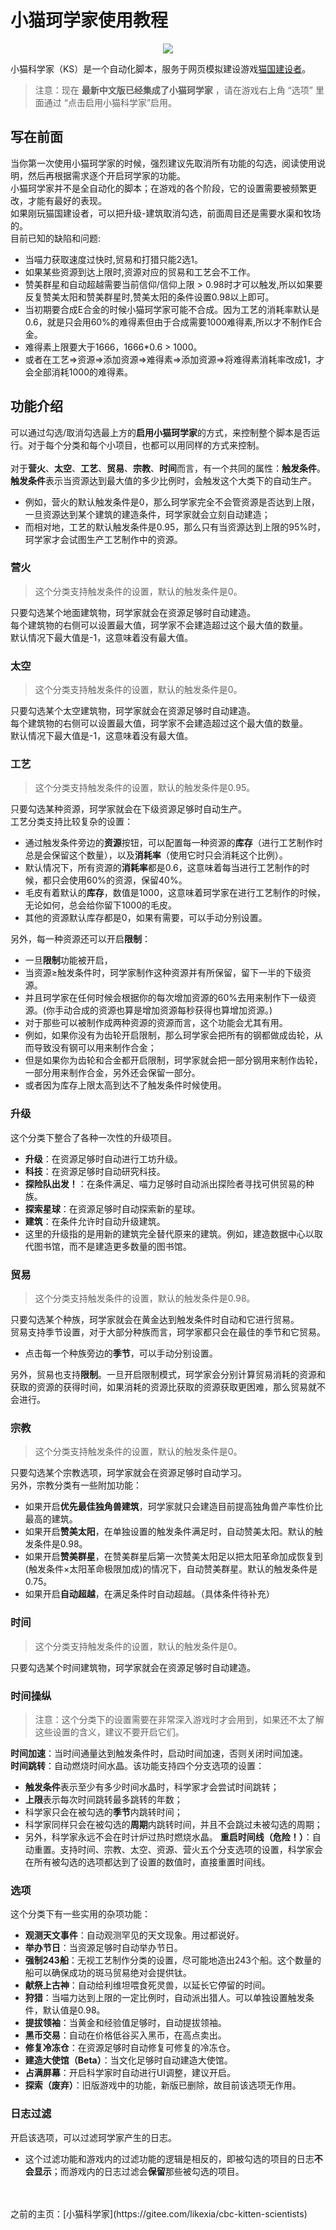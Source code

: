 # 小猫珂学家使用教程

<p align="center"><img src="https://i.imgur.com/AWHGIGH.jpg" /></p>

小猫科学家（KS）是一个自动化脚本，服务于网页模拟建设游戏[猫国建设者](https://kitten-game-cn.now.sh/#)。

> 注意：现在 **最新中文版已经集成了小猫珂学家** ，请在游戏右上角 “选项” 里面通过 “点击启用小猫科学家”启用。

## 写在前面

当你第一次使用小猫珂学家的时候，强烈建议先取消所有功能的勾选，阅读使用说明，然后再根据需求逐个开启珂学家的功能。<br>
小猫珂学家并不是全自动化的脚本；在游戏的各个阶段，它的设置需要被频繁更改，才能有最好的表现。<br>
如果刚玩猫国建设者，可以把升级-建筑取消勾选，前面周目还是需要水渠和牧场的。<br>
目前已知的缺陷和问题:<br>
- 当喵力获取速度过快时,贸易和打猎只能2选1。<br>
- 如果某些资源到达上限时,资源对应的贸易和工艺会不工作。<br>
- 赞美群星和自动超越需要当前信仰/信仰上限 > 0.98时才可以触发,所以如果要反复赞美太阳和赞美群星时,赞美太阳的条件设置0.98以上即可。<br>
- 当初期要合成E合金的时候小猫珂学家可能不合成。因为工艺的消耗率默认是0.6，就是只会用60%的难得素但由于合成需要1000难得素,所以才不制作E合金。
 - 难得素上限要大于1666，1666\*0.6 > 1000。
 - 或者在工艺=>资源=>添加资源=>难得素=>添加资源=>将难得素消耗率改成1，才会全部消耗1000的难得素。
## 功能介绍

可以通过勾选/取消勾选最上方的**启用小猫珂学家**的方式，来控制整个脚本是否运行。对于每个分类和每个小项目，也都可以用同样的方式来控制。<br>
<br>
对于**营火**、**太空**、**工艺**、**贸易**、**宗教**、**时间**而言，有一个共同的属性：**触发条件**。<br>
**触发条件**表示当资源达到最大值的多少比例时，会触发这个大类下的自动生产。<br>
- 例如，营火的默认触发条件是0，那么珂学家完全不会管资源是否达到上限，一旦资源达到某个建筑的建造条件，珂学家就会立刻自动建造；<br>
- 而相对地，工艺的默认触发条件是0.95，那么只有当资源达到上限的95%时，珂学家才会试图生产工艺制作中的资源。<br>

### 营火

> 这个分类支持触发条件的设置，默认的触发条件是0。<br>

只要勾选某个地面建筑物，珂学家就会在资源足够时自动建造。<br>
每个建筑物的右侧可以设置最大值，珂学家不会建造超过这个最大值的数量。<br>
默认情况下最大值是-1，这意味着没有最大值。

### 太空

> 这个分类支持触发条件的设置，默认的触发条件是0。<br>

只要勾选某个太空建筑物，珂学家就会在资源足够时自动建造。<br>
每个建筑物的右侧可以设置最大值，珂学家不会建造超过这个最大值的数量。<br>
默认情况下最大值是-1，这意味着没有最大值。

### 工艺

> 这个分类支持触发条件的设置，默认的触发条件是0.95。<br>

只要勾选某种资源，珂学家就会在下级资源足够时自动生产。<br>
工艺分类支持比较复杂的设置：<br>
- 通过触发条件旁边的**资源**按钮，可以配置每一种资源的**库存**（进行工艺制作时总是会保留这个数量），以及**消耗率**（使用它时只会消耗这个比例）。
- 默认情况下，所有资源的**消耗率**都是0.6，这意味着每当进行工艺制作的时候，都只会使用60%的资源，保留40%。
- 毛皮有着默认的**库存**，数值是1000，这意味着珂学家在进行工艺制作的时候，无论如何，总会给你留下1000的毛皮。
- 其他的资源默认库存都是0，如果有需要，可以手动分别设置。

另外，每一种资源还可以开启**限制**：<br>
- 一旦**限制**功能被开启，
- 当资源≥触发条件时，珂学家制作这种资源并有所保留，留下一半的下级资源。
- 并且珂学家在任何时候会根据你的每次增加资源的60%去用来制作下一级资源。(你手动合成的资源也算是增加资源每秒获得也算增加资源。)
- 对于那些可以被制作成两种资源的资源而言，这个功能会尤其有用。
- 例如，如果你没有为齿轮开启限制，那么珂学家会把所有的钢都做成齿轮，从而导致没有钢可以用来制作合金；
- 但是如果你为齿轮和合金都开启限制，珂学家就会把一部分钢用来制作齿轮，一部分用来制作合金，另外还会保留一部分。
- 或者因为库存上限太高到达不了触发条件时候使用。

### 升级

这个分类下整合了各种一次性的升级项目。
- **升级**：在资源足够时自动进行工坊升级。
- **科技**：在资源足够时自动研究科技。
- **探险队出发！**：在条件满足、喵力足够时自动派出探险者寻找可供贸易的种族。
- **探索星球**：在资源足够时自动探索新的星球。
- **建筑**：在条件允许时自动升级建筑。
 - 这里的升级指的是用新的建筑完全替代原来的建筑。例如，建造数据中心以取代图书馆，而不是建造更多数量的图书馆。

### 贸易

> 这个分类支持触发条件的设置，默认的触发条件是0.98。<br>

只要勾选某个种族，珂学家就会在黄金达到触发条件时自动和它进行贸易。<br>
贸易支持季节设置，对于大部分种族而言，珂学家都只会在最佳的季节和它贸易。<br>
- 点击每一个种族旁边的**季节**，可以手动分别设置。<br>

另外，贸易也支持**限制**。一旦开启限制模式，珂学家会分别计算贸易消耗的资源和获取的资源的获得时间，如果消耗的资源比获取的资源获取更困难，那么贸易就不会进行。<br>

### 宗教

> 这个分类支持触发条件的设置，默认的触发条件是0。<br>

只要勾选某个宗教选项，珂学家就会在资源足够时自动学习。<br>
另外，宗教分类有一些附加功能：<br>
- 如果开启**优先最佳独角兽建筑**，珂学家就只会建造目前提高独角兽产率性价比最高的建筑。
- 如果开启**赞美太阳**，在单独设置的触发条件满足时，自动赞美太阳。默认的触发条件是0.98。
- 如果开启**赞美群星**，在赞美群星后第一次赞美太阳足以把太阳革命加成恢复到(触发条件×太阳革命极限加成)的情况下，自动赞美群星。默认的触发条件是0.75。
- 如果开启**自动超越**，在满足条件时自动超越。（具体条件待补充）

### 时间

> 这个分类支持触发条件的设置，默认的触发条件是0。<br>

只要勾选某个时间建筑物，珂学家就会在资源足够时自动建造。<br>

### 时间操纵

> 注意：这个分类下的设置需要在非常深入游戏时才会用到，如果还不太了解这些设置的含义，建议不要开启它们。<br>

**时间加速**：当时间通量达到触发条件时，启动时间加速，否则关闭时间加速。<br>
**时间跳转**：自动燃烧时间水晶。该功能支持四个分支选项的设置：<br>
- **触发条件**表示至少有多少时间水晶时，科学家才会尝试时间跳转；<br>
- **上限**表示每次时间跳转最多跳转的年数；<br>
- 科学家只会在被勾选的**季节**内跳转时间；<br>
- 科学家同样只会在被勾选的**周期**内跳转时间，并且不会跳过未被勾选的周期；<br>
- 另外，科学家永远不会在时计炉过热时燃烧水晶。
**重启时间线（危险！）**：自动重置。支持时间、宗教、太空、资源、营火五个分支选项的设置，科学家会在所有被勾选的选项都达到了设置的数值时，直接重置时间线。

### 选项

这个分类下有一些实用的杂项功能：<br>
- **观测天文事件**：自动观测罕见的天文现象。用过都说好。
- **举办节日**：当资源足够时自动举办节日。
- **强制243船**：无视工艺制作分类的设置，尽可能地造出243个船。这个数量的船可以确保成功的斑马贸易绝对会提供钛。
- **献祭上古神**：自动给利维坦喂食死灵兽，以延长它停留的时间。
- **狩猎**：当喵力达到上限的一定比例时，自动派出猎人。可以单独设置触发条件，默认值是0.98。
- **提拔领袖**：当黄金和经验值足够时，自动提拔领袖。
- **黑币交易**：自动在价格低谷买入黑币，在高点卖出。
- **修复冷冻仓**：在资源足够时自动修复可修复的冷冻仓。
- **建造大使馆（Beta）**：当文化足够时自动建造大使馆。
- **占满屏幕**：开启科学家时自动进行UI调整，建议开启。
- **探索（废弃）**：旧版游戏中的功能，新版已删除，故目前该选项无作用。

### 日志过滤

开启该选项，可以过滤珂学家产生的日志。<br>
- 这个过滤功能和游戏内的过滤功能的逻辑是相反的，即被勾选的项目的日志**不会显示**；而游戏内的日志过滤会**保留**那些被勾选的项目。

<br>
<br>
之前的主页：[小猫科学家](https://gitee.com/likexia/cbc-kitten-scientists)